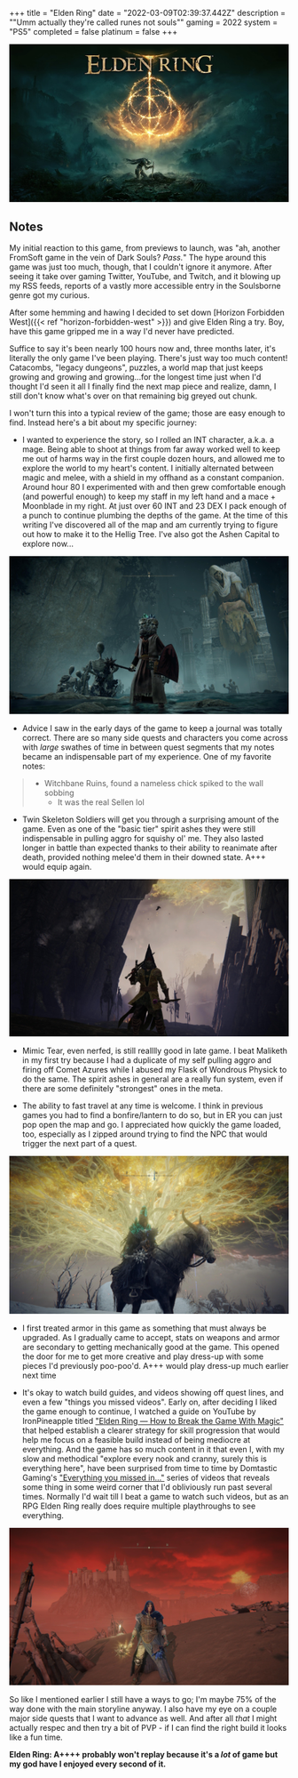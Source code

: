 +++
title = "Elden Ring"
date = "2022-03-09T02:39:37.442Z"
description = "\"Umm actually they're called runes not souls\""
gaming = 2022
system = "PS5"
completed = false
platinum = false
+++

![Boxart](images/boxart.jpg)

## Notes

My initial reaction to this game, from previews to launch, was "ah, another FromSoft game in the vein of Dark Souls? *Pass.*" The hype around this game was just too much, though, that I couldn't ignore it anymore. After seeing it take over gaming Twitter, YouTube, and Twitch, and it blowing up my RSS feeds, reports of a vastly more accessible entry in the Soulsborne genre got my curious.

After some hemming and hawing I decided to set down [Horizon Forbidden West]({{< ref "horizon-forbidden-west" >}}) and give Elden Ring a try. Boy, have this game gripped me in a way I'd never have predicted.

Suffice to say it's been nearly 100 hours now and, three months later, it's literally the only game I've been playing. There's just way too much content! Catacombs, "legacy dungeons", puzzles, a world map that just keeps growing and growing and growing...for the longest time just when I'd thought I'd seen it all I finally find the next map piece and realize, damn, I still don't know what's over on that remaining big greyed out chunk.

I won't turn this into a typical review of the game; those are easy enough to find. Instead here's a bit about my specific journey:

- I wanted to experience the story, so I rolled an INT character, a.k.a. a mage. Being able to shoot at things from far away worked well to keep me out of harms way in the first couple dozen hours, and allowed me to explore the world to my heart's content. I initially alternated between magic and melee, with a shield in my offhand as a constant companion. Around hour 80 I experimented with and then grew comfortable enough (and powerful enough) to keep my staff in my left hand and a mace + Moonblade in my right. At just over 60 INT and 23 DEX I pack enough of a punch to continue plumbing the depths of the game. At the time of this writing I've discovered all of the map and am currently trying to figure out how to make it to the Hellig Tree. I've also got the Ashen Capital to explore now...

![Still not sure what's going on with these little guys. They remind me of Bloodborne...](images/IMG_1984.jpg)

- Advice I saw in the early days of the game to keep a journal was totally correct. There are so many side quests and characters you come across with *large* swathes of time in between quest segments that my notes became an indispensable part of my experience. One of my favorite notes:

> - Witchbane Ruins, found a nameless chick spiked to the wall sobbing
>    - It was the real Sellen lol

- Twin Skeleton Soldiers will get you through a surprising amount of the game. Even as one of the "basic tier" spirit ashes they were still indispensable in pulling aggro for squishy ol' me. They also lasted longer in battle than expected thanks to their ability to reanimate after death, provided nothing melee'd them in their downed state. A+++ would equip again.

![Dangerous silhouette; combat evolved](images/IMG_2059.jpg)

- Mimic Tear, even nerfed, is still realllly good in late game. I beat Maliketh in my first try because I had a duplicate of my self pulling aggro and firing off Comet Azures while I abused my Flask of Wondrous Physick to do the same. The spirit ashes in general are a really fun system, even if there are some definitely "strongest" ones in the meta.

- The ability to fast travel at any time is welcome. I think in previous games you had to find a bonfire/lantern to do so, but in ER you can just pop open the map and go. I appreciated how quickly the game loaded, too, especially as I zipped around trying to find the NPC that would trigger the next part of a quest.

![Crystals on fire](images/IMG_2216.jpg)

- I first treated armor in this game as something that must always be upgraded. As I gradually came to accept, stats on weapons and armor are secondary to getting mechanically good at the game. This opened the door for me to get more creative and play dress-up with some pieces I'd previously poo-poo'd. A+++ would play dress-up much earlier next time

- It's okay to watch build guides, and videos showing off quest lines, and even a few "things you missed videos". Early on, after deciding I liked the game enough to continue, I watched a guide on YouTube by IronPineapple titled ["Elden Ring — How to Break the Game With Magic"](https://www.youtube.com/watch?v=xCu8PBoj-Ks) that helped establish a clearer strategy for skill progression that would help me focus on a feasible build instead of being mediocre at everything. And the game has so much content in it that even I, with my slow and methodical "explore every nook and cranny, surely this is everything here", have been surprised from time to time by Domtastic Gaming's ["Everything you missed in..."](https://www.youtube.com/watch?v=HTzI-k3qZTs) series of videos that reveals some thing in some weird corner that I'd obliviously run past several times. Normally I'd wait till I beat a game to watch such videos, but as an RPG Elden Ring really does require multiple playthroughs to see everything.

![Red, White, and Blue](images/IMG_2215.jpg)

So like I mentioned earlier I still have a ways to go; I'm maybe 75% of the way done with the main storyline anyway. I also have my eye on a couple major side quests that I want to advance as well. And after all *that* I might actually respec and then try a bit of PVP - if I can find the right build it looks like a fun time.

**Elden Ring: A++++ probably won't replay because it's a *lot* of game but my god have I enjoyed every second of it.**
